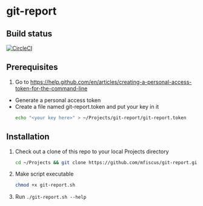 # git-report

## Build status
[![CircleCI](https://circleci.com/gh/mfiscus/git-report.svg?style=svg)](https://circleci.com/gh/mfiscus/git-report)

## Prerequisites

1. Go to https://help.github.com/en/articles/creating-a-personal-access-token-for-the-command-line
*   Generate a personal access token
*   Create a file named git-report.token and put your key in it
      ```bash
      echo "<your key here>" > ~/Projects/git-report/git-report.token
      ```

## Installation

1. Check out a clone of this repo to your local Projects directory
   ```bash
   cd ~/Projects && git clone https://github.com/mfiscus/git-report.git
   ```
2. Make script executable
   ```bash
   chmod +x git-report.sh
   ```

3. Run `./git-report.sh --help`
